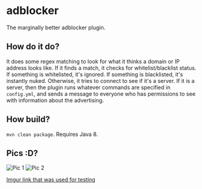 # adblocker

The marginally better adblocker plugin. 

## How do it do?

It does some regex matching to look for what it thinks a domain or IP address looks like. If it finds a match, it checks for whitelist/blacklist status. If something is whitelisted, it's ignored. If something is blacklisted, it's instantly nuked. Otherwise, it tries to connect to see if it's a server. If it is a server, then the plugin runs whatever commands are specified in `config.yml`, and sends a message to everyone who has permissions to see with information about the advertising. 

## How build?

`mvn clean package`. Requires Java 8. 

## Pics :D?

![Pic 1](https://i.imgur.com/JgO0A33.png)
![Pic 2](https://i.imgur.com/mPp8Wuu.png)

[Imgur link that was used for testing](http://i.imgur.com/PslVq3x.png)
